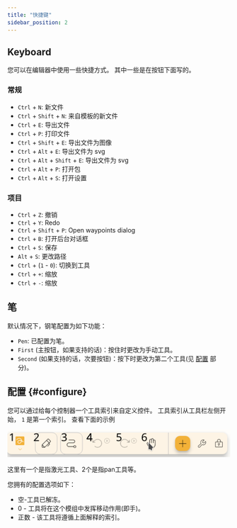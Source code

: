 ```yaml
---
title: "快捷键"
sidebar_position: 2
---
```



## Keyboard

您可以在编辑器中使用一些快捷方式。 其中一些是在按钮下面写的。

### 常规

* `Ctrl` + `N`: 新文件
* `Ctrl` + `Shift` + `N`: 来自模板的新文件
* `Ctrl` + `E`: 导出文件
* `Ctrl` + `P`: 打印文件
* `Ctrl` + `Shift` + `E`: 导出文件为图像
* `Ctrl` + `Alt` + `E`: 导出文件为 svg
* `Ctrl` + `Alt` + `Shift` + `E`: 导出文件为 svg
* `Ctrl` + `Alt` + `P`: 打开包
* `Ctrl` + `Alt` + `S`: 打开设置

### 项目

* `Ctrl` + `Z`: 撤销
* `Ctrl` + `Y`: Redo
* `Ctrl` + `Shift` + `P`: Open waypoints dialog
* `Ctrl` + `B`: 打开后台对话框
* `Ctrl` + `S`: 保存
* `Alt` + `S`: 更改路径
* `Ctrl` + (`1` - `0`): 切换到工具
* `Ctrl` + `+`: 缩放
* `Ctrl` + `-`: 缩放

## 笔

默认情况下，钢笔配置为如下功能：
* `Pen`: 已配置为笔。
* `First` (主按钮，如果支持的话)：按住时更改为手动工具。
* `Second` (如果支持的话，次要按钮)：按下时更改为第二个工具(见 [配置](#configure) 部分)。



## 配置 {#configure}

您可以通过给每个控制器一个工具索引来自定义控件。 工具索引从工具栏左侧开始， `1` 是第一个索引。 查看下面的示例

![工具栏编号](toolbar_numbered.png)

这里有一个是指激光工具、2个是指pan工具等。

您拥有的配置选项如下：

* 空-工具已解冻。
* 0 - 工具将在这个模组中发挥移动作用(即手)。
* 正数 - 该工具将遵循上面解释的索引。 


